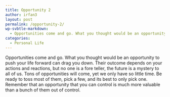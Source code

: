 ```yaml
---
title: Opportunity 2
author: irfan3
layout: post
permalink: /opportunity-2/
wp-svbtle-markdown:
  - Opportunities come and go. What you thought would be an opportunity to push your life forward can drag you down. Their outcome depends on your actions and reactions, but no one is a fore teller, the future is a mystery to all of us. Tons of opportunities will come, yet we only have so little time. Be ready to toss most of them, pick a few, and its best to only pick one. Remember that an opportunity that you can control is much more valuable than a bunch of them out of control.
categories:
  - Personal Life
---
```

Opportunities come and go. What you thought would be an opportunity to push your life forward can drag you down. Their outcome depends on your actions and reactions, but no one is a fore teller, the future is a mystery to all of us. Tons of opportunities will come, yet we only have so little time. Be ready to toss most of them, pick a few, and its best to only pick one. Remember that an opportunity that you can control is much more valuable than a bunch of them out of control.